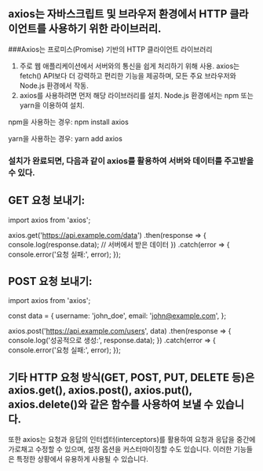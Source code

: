 ## axios는 자바스크립트 및 브라우저 환경에서 HTTP 클라이언트를 사용하기 위한 라이브러리.
###Axios는 프로미스(Promise) 기반의 HTTP 클라이언트 라이브러리

1. 주로 웹 애플리케이션에서 서버와의 통신을 쉽게 처리하기 위해 사용. axios는 fetch() API보다 더 강력하고 편리한 기능을 제공하며, 모든 주요 브라우저와 Node.js 환경에서 작동.
2. axios를 사용하려면 먼저 해당 라이브러리를 설치. Node.js 환경에서는 npm 또는 yarn을 이용하여 설치.

npm을 사용하는 경우: npm install axios

yarn을 사용하는 경우: yarn add axios

### 설치가 완료되면, 다음과 같이 axios를 활용하여 서버와 데이터를 주고받을 수 있다.

## GET 요청 보내기:

import axios from 'axios';

axios.get('https://api.example.com/data')
  .then(response => {
    console.log(response.data); // 서버에서 받은 데이터
  })
  .catch(error => {
    console.error('요청 실패:', error);
  });

  ## POST 요청 보내기:


import axios from 'axios';

const data = {
  username: 'john_doe',
  email: 'john@example.com',
};

axios.post('https://api.example.com/users', data)
  .then(response => {
    console.log('성공적으로 생성:', response.data);
  })
  .catch(error => {
    console.error('요청 실패:', error);
  });

## 기타 HTTP 요청 방식(GET, POST, PUT, DELETE 등)은 axios.get(), axios.post(), axios.put(), axios.delete()와 같은 함수를 사용하여 보낼 수 있습니다.

또한 axios는 요청과 응답의 인터셉터(interceptors)를 활용하여 요청과 응답을 중간에 가로채고 수정할 수 있으며, 설정 옵션을 커스터마이징할 수도 있습니다. 
이러한 기능들은 특정한 상황에서 유용하게 사용될 수 있습니다.
